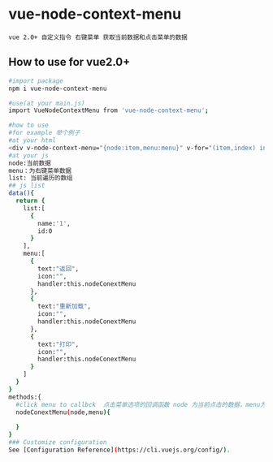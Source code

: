<!--
 * @Descripttion: 
 * @version: 
 * @Author: zhenghaiwen
 * @Date: 2022-04-12 21:52:37
 * @LastEditors: zhenghaiwen
 * @LastEditTime: 2022-06-07 16:51:37
-->
# vue-node-context-menu
```
vue 2.0+ 自定义指令 右键菜单 获取当前数据和点击菜单的数据
```
## How to use for vue2.0+
```bash
#import package
npm i vue-node-context-menu

#use(at your main.js)
import VueNodeContextMenu from 'vue-node-context-menu';

#how to use 
#for example 举个例子
#at your html
<div v-node-context-menu="{node:item,menu:menu}" v-for="(item,index) in list" ></div>
#at your js
node:当前数据
menu：为右键菜单数据
list: 当前遍历的数组
## js list
data(){
  return {
    list:[
      {
        name:'1',
        id:0
      }
    ],
    menu:[
      {
        text:"返回",
        icon:"",
        handler:this.nodeConextMenu
      },
      {
        text:"重新加载",
        icon:"",
        handler:this.nodeConextMenu
      },
      {
        text:"打印",
        icon:"",
        handler:this.nodeConextMenu
      }
    ]
  }
}
methods:{
  #click menu to callbck  点击菜单选项的回调函数 node 为当前点击的数据，menu为当前点击菜单的对象
  nodeConextMenu(node,menu){
    
  }
}
### Customize configuration
See [Configuration Reference](https://cli.vuejs.org/config/).
